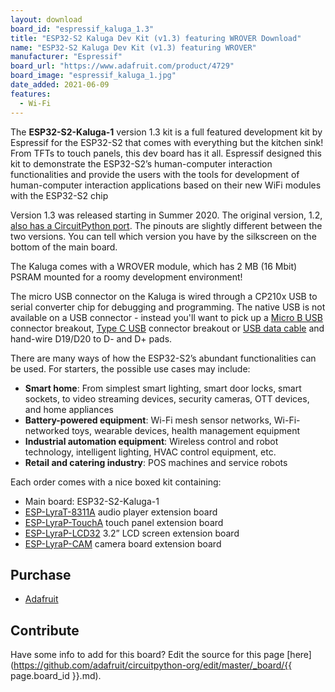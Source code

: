 ```yaml
---
layout: download
board_id: "espressif_kaluga_1.3"
title: "ESP32-S2 Kaluga Dev Kit (v1.3) featuring WROVER Download"
name: "ESP32-S2 Kaluga Dev Kit (v1.3) featuring WROVER"
manufacturer: "Espressif"
board_url: "https://www.adafruit.com/product/4729"
board_image: "espressif_kaluga_1.jpg"
date_added: 2021-06-09
features:
  - Wi-Fi
---
```


The **ESP32-S2-Kaluga-1** version 1.3 kit is a full featured development kit by Espressif for the ESP32-S2 that comes with everything but the kitchen sink! From TFTs to touch panels, this dev board has it all. Espressif designed this kit to demonstrate the ESP32-S2’s human-computer interaction functionalities and provide the users with the tools for development of human-computer interaction applications based on their new WiFi modules with the ESP32-S2 chip

Version 1.3 was released starting in Summer 2020.  The original version, 1.2, [also has a CircuitPython port](/board/espressif_kaluga_1/).  The pinouts are slightly different between the two versions.  You can tell which version you have by the silkscreen on the bottom of the main board.

The Kaluga comes with a WROVER module, which has 2 MB (16 Mbit) PSRAM mounted for a roomy development environment!

The micro USB connector on the Kaluga is wired through a CP210x USB to serial converter chip for debugging and programming. The native USB is not available on a USB connector - instead you'll want to pick up a [Micro B USB](https://www.adafruit.com/product/1833) connector breakout, [Type C USB](https://www.adafruit.com/product/4090) connector breakout or [USB data cable](https://www.adafruit.com/product/4448) and hand-wire D19/D20 to D- and D+ pads.

There are many ways of how the ESP32-S2’s abundant functionalities can be used. For starters, the possible use cases may include:

 - **Smart home**: From simplest smart lighting, smart door locks, smart sockets, to video streaming devices, security cameras, OTT devices, and home appliances
 - **Battery-powered equipment**: Wi-Fi mesh sensor networks, Wi-Fi-networked toys, wearable devices, health management equipment
 - **Industrial automation equipment**: Wireless control and robot technology, intelligent lighting, HVAC control equipment, etc.
 - **Retail and catering industry**: POS machines and service robots

Each order comes with a nice boxed kit containing:
 - Main board: ESP32-S2-Kaluga-1
 - [ESP-LyraT-8311A](https://docs.espressif.com/projects/esp-idf/en/latest/esp32s2/hw-reference/esp32s2/user-guide-esp-lyrat-8311a_v1.2.html) audio player extension board
 - [ESP-LyraP-TouchA](https://docs.espressif.com/projects/esp-idf/en/latest/esp32s2/hw-reference/esp32s2/user-guide-esp-lyrap-toucha-v1.1.html) touch panel extension board
 - [ESP-LyraP-LCD32](https://docs.espressif.com/projects/esp-idf/en/latest/esp32s2/hw-reference/esp32s2/user-guide-esp-lyrap-lcd32-v1.1.html) 3.2” LCD screen extension board
 - [ESP-LyraP-CAM](https://docs.espressif.com/projects/esp-idf/en/latest/esp32s2/hw-reference/esp32s2/user-guide-esp-lyrap-cam-v1.0.html) camera board extension board

## Purchase

* [Adafruit](https://www.adafruit.com/product/4729)

## Contribute

Have some info to add for this board? Edit the source for this page [here](https://github.com/adafruit/circuitpython-org/edit/master/_board/{{ page.board_id }}.md).
